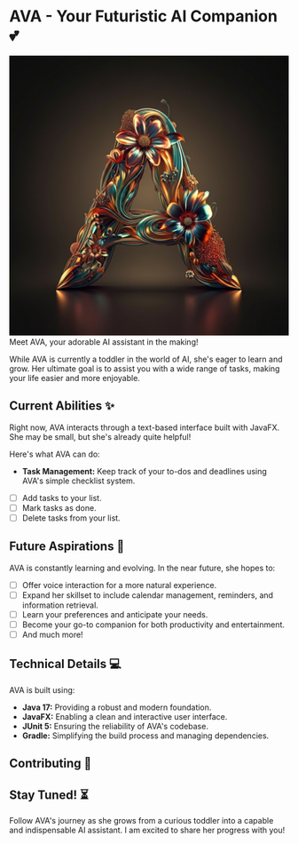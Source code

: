 # AVA - Your Futuristic AI Companion 💕

![AVA Logo](src/main/resources/assets/images/icon.jpg)
Meet AVA, your adorable AI assistant in the making! 

While AVA is currently a toddler in the world of AI, she's eager to learn and grow. Her ultimate goal is to assist you with a wide range of tasks, making your life easier and more enjoyable.

## Current Abilities ✨

Right now, AVA interacts through a text-based interface built with JavaFX. She may be small, but she's already quite helpful!

Here's what AVA can do:

* **Task Management:** Keep track of your to-dos and deadlines using AVA's simple checklist system.

- [ ] Add tasks to your list.
- [ ] Mark tasks as done.
- [ ] Delete tasks from your list.

## Future Aspirations 🚀

AVA is constantly learning and evolving. In the near future, she hopes to:

- [ ] Offer voice interaction for a more natural experience.
- [ ] Expand her skillset to include calendar management, reminders, and information retrieval.
- [ ] Learn your preferences and anticipate your needs.
- [ ] Become your go-to companion for both productivity and entertainment.
- [ ] And much more!

## Technical Details 💻

AVA is built using:

* **Java 17:**  Providing a robust and modern foundation.
* **JavaFX:** Enabling a clean and interactive user interface.
* **JUnit 5:** Ensuring the reliability of AVA's codebase.
* **Gradle:** Simplifying the build process and managing dependencies.

## Contributing 🤝


## Stay Tuned! ⏳

Follow AVA's journey as she grows from a curious toddler into a capable and indispensable AI assistant. 
I am excited to share her progress with you! 



